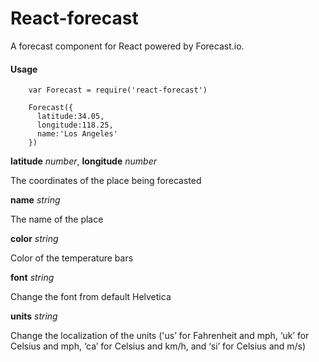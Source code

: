 # React-forecast

A forecast component for React powered by Forecast.io.

#### Usage

```
    var Forecast = require('react-forecast')

    Forecast({
      latitude:34.05,
      longitude:118.25,
      name:'Los Angeles'
    })
```

**latitude** *number*, **longitude** *number*

The coordinates of the place being forecasted

**name** *string*

The name of the place

**color** *string*

Color of the temperature bars

**font** *string*

Change the font from default Helvetica

**units** *string*

Change the localization of the units ('us’ for Fahrenheit and mph, ‘uk’ for Celsius and mph, ‘ca’ for Celsius and km/h, and ‘si’ for Celsius and m/s)

